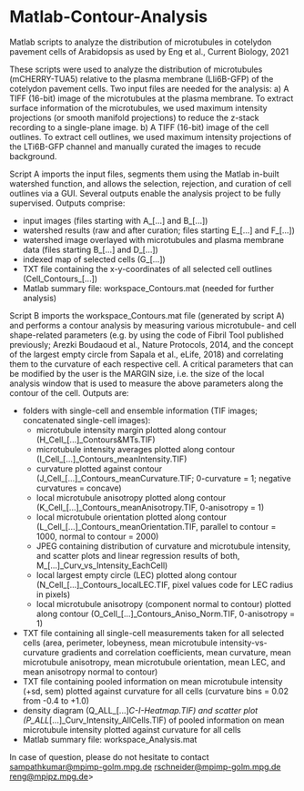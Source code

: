 # Matlab-Contour-Analysis
Matlab scripts to analyze the distribution of microtubules in cotelydon pavement cells of Arabidopsis as used by Eng et al., Current Biology, 2021

These scripts were used to analyze the distribution of microtubules (mCHERRY-TUA5) relative to the plasma membrane (LIi6B-GFP) of the cotelydon pavement cells. Two input files are needed for the analysis:
a) A TIFF (16-bit) image of the microtubules at the plasma membrane. To extract surface information of the microtubules, we used maximum intensity projections (or smooth manifold projections) to reduce the z-stack recording to a single-plane image.
b) A TIFF (16-bit) image of the cell outlines. To extract cell outlines, we used maximum intensity projections of the LTi6B-GFP channel and manually curated the images to recude background.

Script A imports the input files, segments them using the Matlab in-built watershed function, and allows the selection, rejection, and curation of cell outlines via a GUI. Several outputs enable the analysis project to be fully supervised. Outputs comprise:
- input images (files starting with A_[...] and B_[...])
- watershed results (raw and after curation; files starting E_[...] and F_[...])
- watershed image overlayed with microtubules and plasma membrane data (files starting B_[...] and D_[...])
- indexed map of selected cells (G_[...])
- TXT file containing the x-y-coordinates of all selected cell outlines (Cell_Contours_[...])
- Matlab summary file: workspace_Contours.mat (needed for further analysis)

Script B imports the workspace_Contours.mat file (generated by script A) and performs a contour analysis by measuring various microtubule- and cell shape-related parameters (e.g. by using the code of Fibril Tool published previously; Arezki Boudaoud et al., Nature Protocols, 2014, and the concept of the largest empty circle from Sapala et al., eLife, 2018) and correlating them to the curvature of each respective cell. A critical parameters that can be modified by the user is the MARGIN size, i.e. the size of the local analysis window that is used to measure the above parameters along the contour of the cell. Outputs are:
- folders with single-cell and ensemble information (TIF images; concatenated single-cell images):
    - microtubule intensity margin plotted along contour (H_Cell_[...]_Contours&MTs.TIF)
    - microtubule intensity averages plotted along contour (I_Cell_[...]_Contours_meanIntensity.TIF)
    - curvature plotted against contour (J_Cell_[...]_Contours_meanCurvature.TIF; 0-curvature = 1; negative curvatures = concave)
    - local microtubule anisotropy plotted along contour (K_Cell_[...]_Contours_meanAnisotropy.TIF, 0-anisotropy = 1)
    - local microtubule orientation plotted along contour (L_Cell_[...]_Contours_meanOrientation.TIF, parallel to contour = 1000, normal to contour = 2000)
    - JPEG containing distribution of curvature and microtubule intensity, and scatter plots and linear regression results of both, M_[...]_Curv_vs_Intensity_EachCell)
    - local largest empty circle (LEC) plotted along contour (N_Cell_[...]_Contours_localLEC.TIF, pixel values code for LEC radius in pixels)
    - local microtubule anisotropy (component normal to contour) plotted along contour (O_Cell_[...]_Contours_Aniso_Norm.TIF, 0-anisotropy = 1)
- TXT file containing all single-cell measurements taken for all selected cells (area, perimeter, lobeyness, mean microtubule intensity-vs-curvature gradients and correlation coefficients, mean curvature, mean microtubule anisotropy, mean microtubule orientation, mean LEC, and mean anisotropy normal to contour)
- TXT file containing pooled information on mean microtubule intensity (+sd, sem) plotted against curvature for all cells (curvature bins = 0.02 from -0.4 to +1.0)
- density diagram (Q_ALL_[...]_C-I-Heatmap.TIF) and scatter plot (P_ALL_[...]_Curv_Intensity_AllCells.TIF) of pooled information on mean microtubule intensity plotted against curvature for all cells
- Matlab summary file: workspace_Analysis.mat

In case of question, please do not hesitate to contact
sampathkumar@mpimp-golm.mpg.de
rschneider@mpimp-golm.mpg.de
reng@mpipz.mpg.de> 
